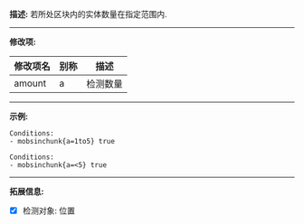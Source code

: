 **描述:** 若所处区块内的实体数量在指定范围内.

---

**修改项:**

| 修改项名  | 别称           | 描述                      |
| --------- | -------------- | ------------------------- |
| amount    | a     | 检测数量 |

---

**示例:**

```
Conditions:
- mobsinchunk{a=1to5} true
```

```
Conditions:
- mobsinchunk{a=<5} true
```

---

**拓展信息:**

- [x] 检测对象: 位置
